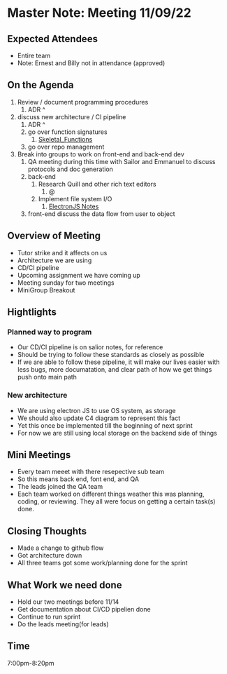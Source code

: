 # Master Note: Meeting 11/09/22

## Expected Attendees

- Entire team
- Note: Ernest and Billy not in attendance (approved)

## On the Agenda

1. Review / document programming procedures
    1. ADR ^
2. discuss new architecture / CI pipeline
    1. ADR ^
    2. go over function signatures
        1. [Skeletal_Functions](https://www.notion.so/Skeletal_Functions-729f185e9f204e6a981e97675377f115)
    3. go over repo management
3. Break into groups to work on front-end and back-end dev
    1. QA meeting during this time with Sailor and Emmanuel to discuss protocols and doc generation
    2. back-end
        1. Research Quill and other rich text editors
            1. @
        2. Implement file system I/O
            1. [ElectronJS Notes](https://www.notion.so/ElectronJS-Notes-07693b1869f74b8591541a4b23b9fc65)
    3. front-end discuss the data flow from user to object

## Overview of Meeting

- Tutor strike and it affects on us
- Architecture we are using
- CD/CI pipeline
- Upcoming assignment we have coming up
- Meeting sunday for two meetings
- MiniGroup Breakout

## Hightlights

### Planned way to program

- Our CD/CI pipeline is on salior notes, for reference
- Should be trying to follow these standards as closely as possible
- If we are able to follow these pipeline, it will make our lives easier with less bugs, more documatation, and clear path of how we get things push onto main path

### New architecture

- We are using electron JS to use OS system, as storage
- We should also update C4 diagram to represent this fact
- Yet this once be implemented till the beginning of next sprint
- For now we are still using local storage on the backend side of things
  
## Mini Meetings
- Every team meeet with there resepective sub team
- So this means back end, font end, and QA
- The leads joined the QA team
- Each team worked on different things weather this was planning, coding, or reviewing. They all were focus on getting a certain task(s) done. 
  
## Closing Thoughts

- Made a change to github flow
- Got architecture down
- All three teams got some work/planning done
  for the sprint

## What Work we need done

- Hold our two meetings before 11/14
- Get documentation about CI/CD pipelien done
- Continue to run sprint
- Do the leads meeting(for leads)

## Time

7:00pm-8:20pm
